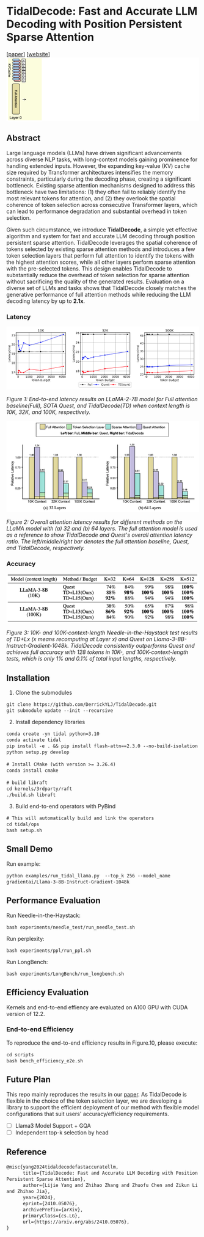 # TidalDecode: Fast and Accurate LLM Decoding with Position Persistent Sparse Attention
[[paper](https://arxiv.org/abs/2410.05076)] [[website](https://catalyst.cs.cmu.edu/projects/tidaldecode.html)] 
![Illustration of TidalDecode Architecture](assets/TidalDecode-GIF.gif)
## Abstract
Large language models (LLMs) have driven significant advancements across diverse NLP tasks, with long-context models gaining prominence for handling extended inputs. However, the expanding key-value (KV) cache size required by Transformer architectures intensifies the memory constraints, particularly during the decoding phase, creating a significant bottleneck. Existing sparse attention mechanisms designed to address this bottleneck have two limitations: (1) they often fail to reliably identify the most relevant tokens for attention, and (2) they overlook the spatial coherence of token selection across consecutive Transformer layers, which can lead to performance degradation and substantial overhead in token selection. 

Given such circumstance, we introduce **TidalDecode**, a simple yet effective algorithm and system for fast and accurate LLM decoding through position persistent sparse attention. TidalDecode leverages the spatial coherence of tokens selected by existing sparse attention methods and introduces a few token selection layers that perform full attention to identify the tokens with the highest attention scores, while all other layers perform sparse attention with the pre-selected tokens. This design enables TidalDecode to substantially reduce the overhead of token selection for sparse
attention without sacrificing the quality of the generated results. Evaluation on a diverse set of LLMs and tasks shows that TidalDecode closely matches the generative performance of full attention methods while reducing the LLM decoding latency by up to **2.1x**.

### Latency
![Figure 1: Llama Latency Evaluation](assets/llama_e2e_eval.png)

*Figure 1: End-to-end latency results on LLaMA-2-7B model for Full attention baseline(Full), SOTA Quest, and TidalDecode(TD) when context length is 10K, 32K, and 100K, respectively.*

![Figure 2: Llama Latency Evaluation](assets/llama_latency_eval.png)

*Figure 2: Overall attention latency results for different methods on the LLaMA model with (a) 32 and (b) 64 layers. The full attention model is used as a reference to show TidalDecode and Quest's overall attention latency ratio. The left/middle/right bar denotes the full attention baseline, Quest, and TidalDecode, respectively.*

### Accuracy
![Llama3 Needle Evaluation](assets/llama3_needle_eval.png)

*Figure 3: 10K- and 100K-context-length Needle-in-the-Haystack test results of TD+Lx (x means recomputing at Layer x) and Quest on Llama-3-8B-Instruct-Gradient-1048k. TidalDecode consistently outperforms Quest and achieves full accuracy with 128 tokens in 10K-, and 100K-context-length tests, which is only 1\% and 0.1\% of total input lengths, respectively.*

## Installation
1. Clone the submodules
```
git clone https://github.com/DerrickYLJ/TidalDecode.git
git submodule update --init --recursive
```
2. Install dependency libraries
```
conda create -yn tidal python=3.10
conda activate tidal
pip install -e . && pip install flash-attn==2.3.0 --no-build-isolation
python setup.py develop

# Install CMake (with version >= 3.26.4)
conda install cmake

# build libraft
cd kernels/3rdparty/raft
./build.sh libraft
```
3. Build end-to-end operators with PyBind
```
# This will automatically build and link the operators
cd tidal/ops
bash setup.sh
```

## Small Demo
Run example:

```
python examples/run_tidal_llama.py  --top_k 256 --model_name gradientai/Llama-3-8B-Instruct-Gradient-1048k
```

## Performance Evaluation
Run Needle-in-the-Haystack:

```
bash experiments/needle_test/run_needle_test.sh
```

Run perplexity:

```
bash experiments/ppl/run_ppl.sh
```

Run LongBench:

```
bash experiments/LongBench/run_longbench.sh
```


## Efficiency Evaluation
Kernels and end-to-end effiency are evaluated on A100 GPU with CUDA version of 12.2.

### End-to-end Efficiency

To reproduce the end-to-end efficiency results in Figure.10, please execute:
```
cd scripts
bash bench_efficiency_e2e.sh
```

## Future Plan
This repo mainly reproduces the results in our [paper](https://arxiv.org/abs/2410.05076). As TidalDecode is flexible in the choice of the token selection layer, we are developing a library to support the efficient deployment of our method with flexible model configurations that suit users' accuracy/efficiency requirements.
- [ ] Llama3 Model Support + GQA
- [ ] Independent top-k selection by head

## Reference
```
@misc{yang2024tidaldecodefastaccuratellm,
      title={TidalDecode: Fast and Accurate LLM Decoding with Position Persistent Sparse Attention}, 
      author={Lijie Yang and Zhihao Zhang and Zhuofu Chen and Zikun Li and Zhihao Jia},
      year={2024},
      eprint={2410.05076},
      archivePrefix={arXiv},
      primaryClass={cs.LG},
      url={https://arxiv.org/abs/2410.05076}, 
}
```


